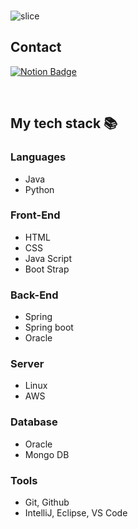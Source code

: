 

<br>

![slice](https://capsule-render.vercel.app/api?type=slice&color=auto&height=200&text=Hi%20there👋&fontAlign=70&rotate=13&fontAlignY=25&desc=DoHunee's%20GitHub&descAlign=70.&descAlignY=44)


## Contact
[![Notion Badge](https://img.shields.io/badge/Notion-EE8208?style=flat-square&logo=Notion&logoColor=white&link=https://www.notion.so/a411573c98994102b22e184bc4945e94?v=22207917f2224dacb6c04176f8d576f1)](https://www.notion.so/a411573c98994102b22e184bc4945e94?v=22207917f2224dacb6c04176f8d576f1)

<br>


<h2> My tech stack 📚 </h2>

### Languages
- Java
- Python

### Front-End
- HTML
- CSS
- Java Script
- Boot Strap
 
### Back-End
- Spring
- Spring boot
- Oracle

### Server
- Linux
- AWS

### Database
- Oracle 
- Mongo DB

### Tools
- Git, Github
- IntelliJ, Eclipse, VS Code


<br/>

